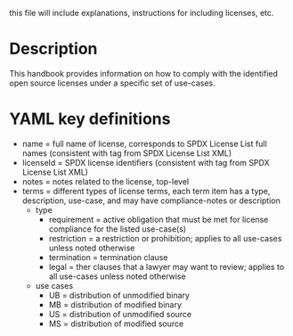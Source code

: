 this file will include explanations, instructions for including licenses, etc. 

# Description
  This handbook provides information on how to comply with the identified open source licenses under a specific set of use-cases.

# YAML key definitions
* name = full name of license, corresponds to SPDX License List full names (consistent with tag from SPDX License List XML) 
* licenseId = SPDX license identifiers (consistent with tag from SPDX License List XML) 
* notes = notes related to the license, top-level
* terms = different types of license terms, each term item has a type, description, use-case, and may have compliance-notes or description
  * type
    * requirement = active obligation that must be met for license compliance for the listed use-case(s)
    * restriction = a restriction or prohibition; applies to all use-cases unless noted otherwise
    * termination = termination clause 
    * legal = ther clauses that a lawyer may want to review; applies to all use-cases unless noted otherwise
  * use cases
    * UB = distribution of unmodified binary
    * MB = distribution of modified binary
    * US = distribution of unmodified source
    * MS = distribution of modified source
